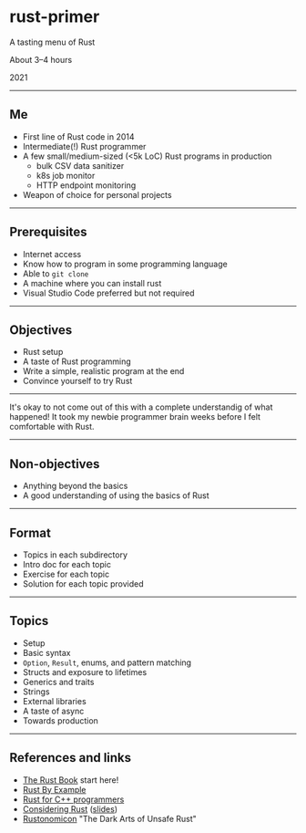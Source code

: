 # rust-primer

A tasting menu of Rust

About 3–4 hours

2021

---

## Me

- First line of Rust code in 2014
- Intermediate(!) Rust programmer
- A few small/medium-sized (<5k LoC) Rust programs in production
  - bulk CSV data sanitizer
  - k8s job monitor
  - HTTP endpoint monitoring
- Weapon of choice for personal projects

---

## Prerequisites

- Internet access
- Know how to program in some programming language
- Able to `git clone`
- A machine where you can install rust
- Visual Studio Code preferred but not required

---

## Objectives

- Rust setup
- A taste of Rust programming
- Write a simple, realistic program at the end
- Convince yourself to try Rust

---

It's okay to not come out of this with a complete understandig of what happened! It took my newbie programmer brain weeks before I felt comfortable with Rust.

---

## Non-objectives

- Anything beyond the basics
- A good understanding of using the basics of Rust

---

## Format

- Topics in each subdirectory
- Intro doc for each topic
- Exercise for each topic
- Solution for each topic provided

---

## Topics

- Setup
- Basic syntax
- `Option`, `Result`, enums, and pattern matching
- Structs and exposure to lifetimes
- Generics and traits
- Strings
- External libraries
- A taste of async
- Towards production

---

## References and links

- [The Rust Book](https://doc.rust-lang.org/book/) start here!
- [Rust By Example](https://doc.rust-lang.org/rust-by-example/index.html)
- [Rust for C++ programmers](https://github.com/nrc/r4cppp)
- [Considering Rust](https://www.youtube.com/watch?v=DnT-LUQgc7s) ([slides](https://jon.thesquareplanet.com/slides/considering-rust/export.pdf))
- [Rustonomicon](https://doc.rust-lang.org/nomicon/) "The Dark Arts of Unsafe Rust"
